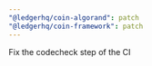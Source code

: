 ```yaml
---
"@ledgerhq/coin-algorand": patch
"@ledgerhq/coin-framework": patch
---
```


Fix the codecheck step of the CI
